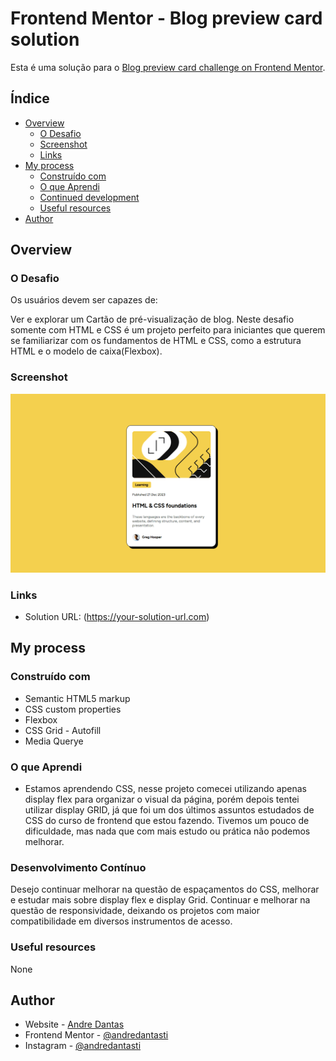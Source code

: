 # Frontend Mentor - Blog preview card solution

Esta é uma solução para o [Blog preview card challenge on Frontend Mentor](https://www.frontendmentor.io/challenges/blog-preview-card-ckPaj01IcS).
## Índice

- [Overview](#overview)
  - [O Desafio](#O-Desafio)
  - [Screenshot](#screenshot)
  - [Links](#links)
- [My process](#my-process)
  - [Construído com](#Construído-Com)
  - [O que Aprendi](#what-i-learned)
  - [Continued development](#continued-development)
  - [Useful resources](#useful-resources)
- [Author](#author)

## Overview

### O Desafio

Os usuários devem ser capazes de:

Ver e explorar um Cartão de pré-visualização de blog. 
Neste desafio somente com HTML e CSS é um projeto perfeito para iniciantes que querem se familiarizar com os fundamentos de HTML e CSS, como a estrutura HTML e o modelo de caixa(Flexbox).

### Screenshot

![](./images/animacaocard.gif)


### Links

- Solution URL: (https://your-solution-url.com)

## My process

### Construído com

- Semantic HTML5 markup
- CSS custom properties
- Flexbox
- CSS Grid - Autofill
- Media Querye

### O que Aprendi

- Estamos aprendendo CSS, nesse projeto comecei utilizando apenas display flex para organizar o visual da página, porém depois tentei utilizar display GRID, já que foi um dos últimos assuntos estudados de CSS do curso de frontend que estou fazendo. Tivemos um pouco de dificuldade, mas nada que com mais estudo ou prática não podemos melhorar. 

### Desenvolvimento Contínuo

Desejo continuar melhorar na questão de espaçamentos do CSS, melhorar e estudar mais sobre display flex e display Grid.
Continuar e melhorar na questão de responsividade, deixando os projetos com maior compatibilidade em diversos instrumentos de acesso.


### Useful resources

None

## Author

- Website - [Andre Dantas](https://github.com/andredantasti)
- Frontend Mentor - [@andredantasti](https://www.frontendmentor.io/profile/andredantasti)
- Instagram - [@andredantasti](https://www.instagram.com/andredantasti)